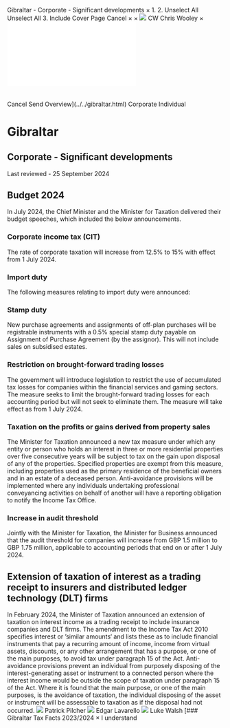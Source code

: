 Gibraltar - Corporate - Significant developments
×
1.
2.
Unselect All
Unselect All
3.
Include Cover Page
Cancel
×
×
![](../../-/media/world-wide-tax-summaries/attachments/global---chris-wooley.ashx%3Frev=ac5e5f3223b34096b1afc2a6009c7320&revision=ac5e5f32-23b3-4096-b1af-c2a6009c7320&hash=859B7ADC84DC2CBEC9760E9E6EE7DE6D0A8BFCDF)
CW
Chris Wooley
×
![](significant-developments.html)
######
Cancel
Send
Overview](../../gibraltar.html)
Corporate
Individual
# Gibraltar
## Corporate - Significant developments
Last reviewed - 25 September 2024
## Budget 2024
In July 2024, the Chief Minister and the Minister for Taxation delivered their budget speeches, which included the below announcements.
### Corporate income tax (CIT)
The rate of corporate taxation will increase from 12.5% to 15% with effect from 1 July 2024.
### Import duty
The following measures relating to import duty were announced:
### Stamp duty
New purchase agreements and assignments of off-plan purchases will be registrable instruments with a 0.5% special stamp duty payable on Assignment of Purchase Agreement (by the assignor). This will not include sales on subsidised estates.
### Restriction on brought-forward trading losses
The government will introduce legislation to restrict the use of accumulated tax losses for companies within the financial services and gaming sectors. The measure seeks to limit the brought-forward trading losses for each accounting period but will not seek to eliminate them. The measure will take effect as from 1 July 2024.
### Taxation on the profits or gains derived from property sales
The Minister for Taxation announced a new tax measure under which any entity or person who holds an interest in three or more residential properties over five consecutive years will be subject to tax on the gain upon disposal of any of the properties. Specified properties are exempt from this measure, including properties used as the primary residence of the beneficial owners and in an estate of a deceased person.
Anti-avoidance provisions will be implemented where any individuals undertaking professional conveyancing activities on behalf of another will have a reporting obligation to notify the Income Tax Office.
### Increase in audit threshold
Jointly with the Minister for Taxation, the Minister for Business announced that the audit threshold for companies will increase from GBP 1.5 million to GBP 1.75 million, applicable to accounting periods that end on or after 1 July 2024.
## Extension of taxation of interest as a trading receipt to insurers and distributed ledger technology (DLT) firms
In February 2024, the Minister of Taxation announced an extension of taxation on interest income as a trading receipt to include insurance companies and DLT firms.
The amendment to the Income Tax Act 2010 specifies interest or ’similar amounts‘ and lists these as to include financial instruments that pay a recurring amount of income, income from virtual assets, discounts, or any other arrangement that has a purpose, or one of the main purposes, to avoid tax under paragraph 15 of the Act.
Anti-avoidance provisions prevent an individual from purposely disposing of the interest-generating asset or instrument to a connected person where the interest income would be outside the scope of taxation under paragraph 15 of the Act. Where it is found that the main purpose, or one of the main purposes, is the avoidance of taxation, the individual disposing of the asset or instrument will be assessable to taxation as if the disposal had not occurred.
![](../../-/media/world-wide-tax-summaries/gibraltarpatrick-pilcherpatrick-photo-2020jpg20211210112342923.ashx%3Frev=b23fe362b86b484d9a775fab8ef0e27d&revision=b23fe362-b86b-484d-9a77-5fab8ef0e27d&hash=FA6179ACA0D8F34E69163BAB5A28177B4D21A3B0)
Patrick Pilcher
![](../../-/media/world-wide-tax-summaries/gibraltaredgar-lavarellogibraltar--edgar-lavarellojpg20241210115257678.ashx%3Frev=b3c047415b4d4d07a2c87321b259a22e&revision=b3c04741-5b4d-4d07-a2c8-7321b259a22e&hash=17E2384AF08C32FF0BF3D7FE1CB495F3903BD61D)
Edgar Lavarello
![](../../-/media/world-wide-tax-summaries/gibraltarluke-walshgibraltar--luke-walshjpg20241210115345304.ashx%3Frev=69b3d306f30a429f8281aa469c2863c1&revision=69b3d306-f30a-429f-8281-aa469c2863c1&hash=890F5CE495D15EDB97B8CFDCDFB1934D79E8F70B)
Luke Walsh
[### Gibraltar Tax Facts 2023/2024
×
I understand